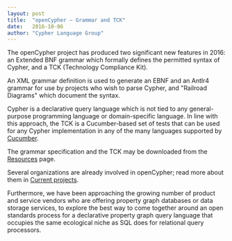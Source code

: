 ```yaml
---
layout: post
title:  "openCypher — Grammar and TCK"
date:   2016-10-06
author: "Cypher Language Group"
---
```

The openCypher project has produced two significant new features in 2016: an Extended BNF
grammar which formally defines the permitted syntax of Cypher, and a TCK (Technology Compliance Kit).

An XML grammar definition is used to generate an EBNF and an Antlr4 grammar for use by projects who wish
to parse Cypher, and "Railroad Diagrams" which document the syntax.

Cypher is a declarative query language which is not tied to any general-purpose programming language or
domain-specific language. In line with this approach, the TCK is a Cucumber-based set of tests that can
be used for any Cypher implementation in any of the many languages supported by
[Cucumber](https://cucumber.io/).

The grammar specification and the TCK may be downloaded from the [Resources](http://www.opencypher.org/#resources) page.

Several organizations are already involved in openCypher; read more about them in [Current projects](http://www.opencypher.org/#projects).

Furthermore, we have been approaching the growing number of product and service vendors who are
offering property graph databases or data storage services, to explore the best way to come together
around an open standards process for a declarative property graph query language that occupies the same
ecological niche as SQL does for relational query processors.

